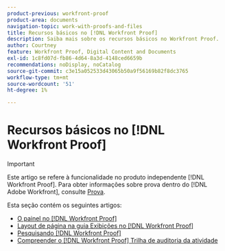 ```yaml
---
product-previous: workfront-proof
product-area: documents
navigation-topic: work-with-proofs-and-files
title: Recursos básicos no [!DNL Workfront Proof]
description: Saiba mais sobre os recursos básicos no Workfront Proof.
author: Courtney
feature: Workfront Proof, Digital Content and Documents
exl-id: 1c8fd07d-fb86-4d64-8a3d-4148ced6659b
recommendations: noDisplay, noCatalog
source-git-commit: c3e15a052533d43065b50a9f56169b82f8dc3765
workflow-type: tm+mt
source-wordcount: '51'
ht-degree: 1%

---
```


# Recursos básicos no [!DNL Workfront Proof]

>[!IMPORTANT]
>
>Este artigo se refere à funcionalidade no produto independente [!DNL Workfront Proof]. Para obter informações sobre prova dentro do [!DNL Adobe Workfront], consulte [Prova](../../../review-and-approve-work/proofing/proofing.md).

Esta seção contém os seguintes artigos:

* [O painel no [!DNL Workfront Proof]](../../../workfront-proof/wp-work-proofsfiles/basic-features/dashboard.md)
* [Layout de página na guia Exibições no [!DNL Workfront Proof]](../../../workfront-proof/wp-work-proofsfiles/basic-features/page-layout-view.md)
* [Pesquisando [!DNL Workfront Proof]](../../../workfront-proof/wp-work-proofsfiles/basic-features/search.md)
* [Compreender o [!DNL Workfront Proof] Trilha de auditoria da atividade](../../../workfront-proof/wp-work-proofsfiles/basic-features/activity-audit-trail.md)
